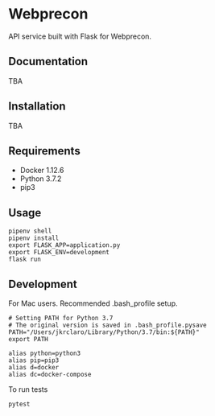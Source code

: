 # Webprecon

API service built with Flask for Webprecon.

## Documentation
TBA

## Installation
TBA

## Requirements
- Docker 1.12.6
- Python 3.7.2
- pip3

## Usage

```
pipenv shell
pipenv install
export FLASK_APP=application.py
export FLASK_ENV=development
flask run
```

## Development

For Mac users. Recommended .bash_profile setup.
```
# Setting PATH for Python 3.7
# The original version is saved in .bash_profile.pysave
PATH="/Users/jkrclaro/Library/Python/3.7/bin:${PATH}"
export PATH

alias python=python3
alias pip=pip3
alias d=docker
alias dc=docker-compose
```

To run tests
```
pytest
```